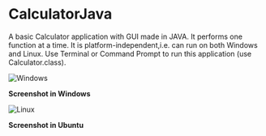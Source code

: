 # CalculatorJava
A basic Calculator application with GUI made in JAVA. It performs one function at a time. It is platform-independent,i.e. can run on both Windows and Linux. Use Terminal or Command Prompt to run this application (use Calculator.class).

<img src="Screenshot 4.1.jpg" alt="Windows">
<p><b>Screenshot in Windows</b></p>
<img src="imageedit_2_5452352326.png" alt="Linux">
<p><b>Screenshot in Ubuntu</b></p>

